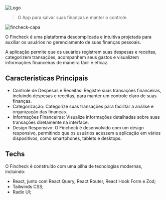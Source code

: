 ![Logo](https://github.com/notFaceroll/fincheck-frontend/assets/64233549/2be85b5f-2f6d-46a0-bdfb-fce0cfadcbb9)

> O App para salvar suas finanças e manter o controle.

![fincheck-capa](https://github.com/notFaceroll/fincheck-frontend/assets/64233549/1d44feb0-cbeb-4462-931d-42671ac392d3)

O Fincheck é uma plataforma descomplicada e intuitiva projetada para auxiliar os usuários no gerenciamento de suas finanças pessoais.

A aplicação permite que os usuários registrem suas despesas e receitas, categorizem transações, acompanhem seus gastos e visualizem informações financeiras de maneira fácil e eficaz.

## Características Principais
- Controle de Despesas e Receitas: Registre suas transações financeiras, incluindo despesas e receitas, para manter um controle claro de suas finanças.
- Categorização: Categorize suas transações para facilitar a análise e organização das finanças.
- Informações Financeiras: Visualize informações detalhadas sobre suas transações diretamente na interface.
- Design Responsivo: O Fincheck é desenvolvido com um design responsivo, permitindo que os usuários acessem a aplicação em vários dispositivos, como smartphones, tablets e desktops.

## Techs

O Fincheck é construído com uma pilha de tecnologias modernas, incluindo:
- React, junto com React Query, React Router, React Hook Form e Zod;
- Tailwinds CSS;
- Radix UI;
